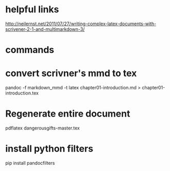 # helpful links #
http://neilernst.net/2011/07/27/writing-complex-latex-documents-with-scrivener-2-1-and-multimarkdown-3/


# commands #


# convert scrivner's mmd to tex

pandoc -f markdown_mmd -t latex chapter01-introduction.md > chapter01-introduction.tex

# Regenerate entire document

pdflatex dangerousgifts-master.tex


# install python filters
 pip install pandocfilters
